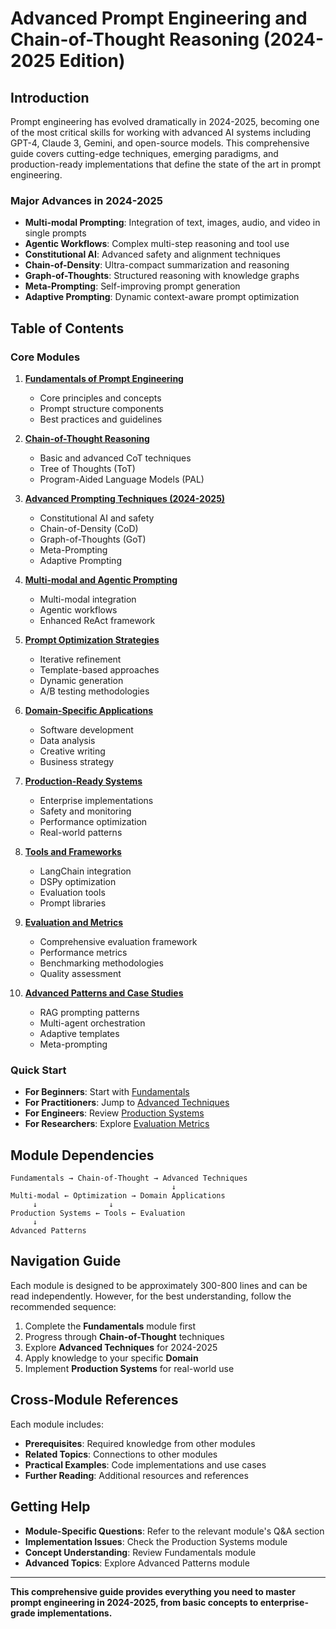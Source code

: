 # Advanced Prompt Engineering and Chain-of-Thought Reasoning (2024-2025 Edition)

## Introduction

Prompt engineering has evolved dramatically in 2024-2025, becoming one of the most critical skills for working with advanced AI systems including GPT-4, Claude 3, Gemini, and open-source models. This comprehensive guide covers cutting-edge techniques, emerging paradigms, and production-ready implementations that define the state of the art in prompt engineering.

### Major Advances in 2024-2025

- **Multi-modal Prompting**: Integration of text, images, audio, and video in single prompts
- **Agentic Workflows**: Complex multi-step reasoning and tool use
- **Constitutional AI**: Advanced safety and alignment techniques
- **Chain-of-Density**: Ultra-compact summarization and reasoning
- **Graph-of-Thoughts**: Structured reasoning with knowledge graphs
- **Meta-Prompting**: Self-improving prompt generation
- **Adaptive Prompting**: Dynamic context-aware prompt optimization

## Table of Contents

### Core Modules

1. **[Fundamentals of Prompt Engineering](01_Fundamentals.md)**
   - Core principles and concepts
   - Prompt structure components
   - Best practices and guidelines

2. **[Chain-of-Thought Reasoning](02_Chain_of_Thought_Reasoning.md)**
   - Basic and advanced CoT techniques
   - Tree of Thoughts (ToT)
   - Program-Aided Language Models (PAL)

3. **[Advanced Prompting Techniques (2024-2025)](03_Advanced_Techniques.md)**
   - Constitutional AI and safety
   - Chain-of-Density (CoD)
   - Graph-of-Thoughts (GoT)
   - Meta-Prompting
   - Adaptive Prompting

4. **[Multi-modal and Agentic Prompting](04_Multi_modal_Agentic.md)**
   - Multi-modal integration
   - Agentic workflows
   - Enhanced ReAct framework

5. **[Prompt Optimization Strategies](05_Optimization.md)**
   - Iterative refinement
   - Template-based approaches
   - Dynamic generation
   - A/B testing methodologies

6. **[Domain-Specific Applications](06_Domain_Applications.md)**
   - Software development
   - Data analysis
   - Creative writing
   - Business strategy

7. **[Production-Ready Systems](07_Production_Systems.md)**
   - Enterprise implementations
   - Safety and monitoring
   - Performance optimization
   - Real-world patterns

8. **[Tools and Frameworks](08_Tools_Frameworks.md)**
   - LangChain integration
   - DSPy optimization
   - Evaluation tools
   - Prompt libraries

9. **[Evaluation and Metrics](09_Evaluation_Metrics.md)**
   - Comprehensive evaluation framework
   - Performance metrics
   - Benchmarking methodologies
   - Quality assessment

10. **[Advanced Patterns and Case Studies](10_Advanced_Patterns.md)**
    - RAG prompting patterns
    - Multi-agent orchestration
    - Adaptive templates
    - Meta-prompting

### Quick Start

- **For Beginners**: Start with [Fundamentals](01_Fundamentals.md)
- **For Practitioners**: Jump to [Advanced Techniques](03_Advanced_Techniques.md)
- **For Engineers**: Review [Production Systems](07_Production_Systems.md)
- **For Researchers**: Explore [Evaluation Metrics](09_Evaluation_Metrics.md)

## Module Dependencies

```
Fundamentals → Chain-of-Thought → Advanced Techniques
                                    ↓
Multi-modal ← Optimization → Domain Applications
     ↓                ↓
Production Systems ← Tools ← Evaluation
     ↓
Advanced Patterns
```

## Navigation Guide

Each module is designed to be approximately 300-800 lines and can be read independently. However, for the best understanding, follow the recommended sequence:

1. Complete the **Fundamentals** module first
2. Progress through **Chain-of-Thought** techniques
3. Explore **Advanced Techniques** for 2024-2025
4. Apply knowledge to your specific **Domain**
5. Implement **Production Systems** for real-world use

## Cross-Module References

Each module includes:
- **Prerequisites**: Required knowledge from other modules
- **Related Topics**: Connections to other modules
- **Practical Examples**: Code implementations and use cases
- **Further Reading**: Additional resources and references

## Getting Help

- **Module-Specific Questions**: Refer to the relevant module's Q&A section
- **Implementation Issues**: Check the Production Systems module
- **Concept Understanding**: Review Fundamentals module
- **Advanced Topics**: Explore Advanced Patterns module

---

**This comprehensive guide provides everything you need to master prompt engineering in 2024-2025, from basic concepts to enterprise-grade implementations.**
